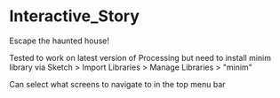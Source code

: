 # Interactive_Story
Escape the haunted house! 

Tested to work on latest version of Processing but need to install minim library via
Sketch > Import Libraries > Manage Libraries > "minim"

Can select what screens to navigate to in the top menu bar 
